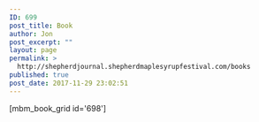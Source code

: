 ```yaml
---
ID: 699
post_title: Book
author: Jon
post_excerpt: ""
layout: page
permalink: >
  http://shepherdjournal.shepherdmaplesyrupfestival.com/books
published: true
post_date: 2017-11-29 23:02:51
---
```

[mbm_book_grid id='698']